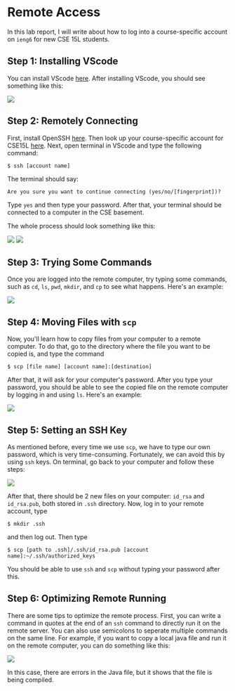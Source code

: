 # Remote Access
In this lab report, I will write about how to log into a course-specific account on `ieng6` for new CSE 15L students.

## Step 1: Installing VScode
You can install VScode [here](https://code.visualstudio.com/). After installing VScode, you should see something like this:

![](https://i.imgur.com/LOlFmST.png)

## Step 2: Remotely Connecting
First, install OpenSSH [here](https://docs.microsoft.com/en-us/windows-server/administration/openssh/openssh_install_firstuse). Then look up your course-specific account for CSE15L [here](https://sdacs.ucsd.edu/~icc/index.php). Next, open terminal in VScode and type the following command:
```
$ ssh [account name]
```
The terminal should say:
```
Are you sure you want to continue connecting (yes/no/[fingerprint])?
```

Type `yes` and then type your password. After that, your terminal should be connected to a computer in the CSE basement.

The whole process should look something like this:

![](https://i.imgur.com/AcBeord.png)
![](https://i.imgur.com/PJ5rBIY.png)

## Step 3: Trying Some Commands
Once you are logged into the remote computer, try typing some commands, such as `cd`, `ls`, `pwd`, `mkdir`, and `cp` to see what happens. Here's an example:

![](https://i.imgur.com/n5komLj.png)

## Step 4: Moving Files with `scp`
Now, you'll learn how to copy files from your computer to a remote computer. To do that, go to the directory where the file you want to be copied is, and type the command
```
$ scp [file name] [account name]:[destination]
```
After that, it will ask for your computer's password. After you type your password, you should be able to see the copied file on the remote computer by logging in and using `ls`. Here's an example:

![](https://i.imgur.com/5RVwpV1.jpg)

## Step 5: Setting an SSH Key
As mentioned before, every time we use `scp`, we have to type our own password, which is very time-consuming. Fortunately, we can avoid this by using `ssh` keys. On terminal, go back to your computer and follow these steps:

![](https://i.imgur.com/iJQFnbq.png)

After that, there should be 2 new files on your computer: `id_rsa` and `id_rsa.pub`, both stored in `.ssh` directory. Now, log in to your remote account, type
```
$ mkdir .ssh
```
and then log out. Then type
```
$ scp [path to .ssh]/.ssh/id_rsa.pub [account name]:~/.ssh/authorized_keys
```
You should be able to use `ssh` and `scp` without typing your password after this.

## Step 6: Optimizing Remote Running
There are some tips to optimize the remote process. First, you can  write a command in quotes at the end of an `ssh` command to directly run it on the remote server. You can also use semicolons to seperate multiple commands on the same line. For example, if you want to copy a local java file and run it on the remote computer, you can do something like this:

![](https://i.imgur.com/NrpTa6r.png)

In this case, there are errors in the Java file, but it shows that the file is being compiled.

